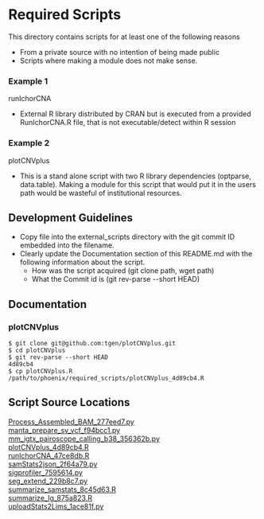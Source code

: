 # Required Scripts
This directory contains scripts for at least one of the following reasons
 - From a private source with no intention of being made public
 - Scripts where making a module does not make sense.

### Example 1
runIchorCNA
 - External R library distributed by CRAN but is executed from a provided RunIchorCNA.R file, that is not executable/detect within R session
### Example 2
plotCNVplus
 - This is a stand alone script with two R library dependencies (optparse, data.table). Making a module for this script that would put it in the users path would be wasteful of institutional resources.  
## Development Guidelines
 - Copy file into the external_scripts directory with the git commit ID embedded into the filename.
 - Clearly update the Documentation section of this README.md with the following information about the script.
    - How was the script acquired (git clone path, wget path)
    - What the Commit id is (git rev-parse --short HEAD)

## Documentation
### plotCNVplus
```
$ git clone git@github.com:tgen/plotCNVplus.git
$ cd plotCNVplus
$ git rev-parse --short HEAD
4d89cb4
$ cp plotCNVplus.R /path/to/phoenix/required_scripts/plotCNVplus_4d89cb4.R
```

## Script Source Locations
[Process_Assembled_BAM_277eed7.py](https://github.com/tgen/GaMMiT/commit/277eed728712fa8e636858055ecbf1be270cc114)  
[manta_prepare_sv_vcf_f94bcc1.py](https://github.com/tgen/jetstream_resources/commit/f94bcc13c826f7d5a4088347e305ffcb49ae6a8e)  
[mm_igtx_pairoscope_calling_b38_356362b.py](https://github.com/tgen/mm_IgTx_Calling/commit/356362b03f13181f2762ab468f9b4f222439ea69)  
[plotCNVplus_4d89cb4.R](https://github.com/tgen/plotCNVplus/commit/4d89cb4d8f35e48b916d660c82c52b8725ade16f)  
[runIchorCNA_47ce8db.R](https://github.com/broadinstitute/ichorCNA/commit/47ce8db4d81ada2d3ce09280661d1240f3dcd530#diff-79cb887cc56cef135b77c5b7a725975c)  
[samStats2json_2f64a79.py](https://github.com/tgen/samStats2json/commit/2f64a79a484916e304ad003ea486098f7b253bd4)  
[sigprofiler_7595614.py](https://github.com/tgen/jetstream_resources/commit/7595614ea08fdf9306b52af69e44b7b61b628925)  
[seg_extend_229b8c7.py](https://github.com/tgen/jetstream_resources/commit/229b8c7641dd505789664aab88c1662d1f97e429)  
[summarize_samstats_8c45d63.R](https://github.com/tgen/plot_samstats/commit/8c45d63dbd7f5037d7bb658ac91647898bf7509f)  
[summarize_Ig_875a823.R](https://github.com/tgen/jetstream_resources/commit/875a823202ba698d7adc1f25db86290b67d19028)  
[uploadStats2Lims_1ace81f.py](https://github.com/tgen/uploadStats2Lims/pull/2/commits/1ace81faaea5f894b9f618d86b1d2d9b8149cdc6)  

